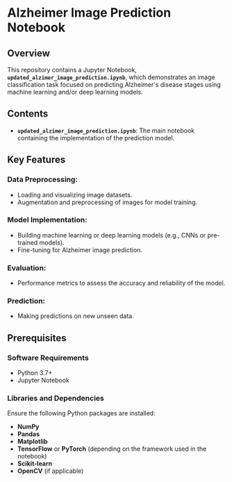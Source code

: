 
# Alzheimer Image Prediction Notebook

## Overview
This repository contains a Jupyter Notebook, **`updated_alzimer_image_prediction.ipynb`**, which demonstrates an image classification task focused on predicting Alzheimer's disease stages using machine learning and/or deep learning models.

## Contents
- **`updated_alzimer_image_prediction.ipynb`**: The main notebook containing the implementation of the prediction model.

## Key Features

### Data Preprocessing:
- Loading and visualizing image datasets.
- Augmentation and preprocessing of images for model training.

### Model Implementation:
- Building machine learning or deep learning models (e.g., CNNs or pre-trained models).
- Fine-tuning for Alzheimer image prediction.

### Evaluation:
- Performance metrics to assess the accuracy and reliability of the model.

### Prediction:
- Making predictions on new unseen data.

## Prerequisites

### Software Requirements
- Python 3.7+
- Jupyter Notebook

### Libraries and Dependencies
Ensure the following Python packages are installed:
- **NumPy**
- **Pandas**
- **Matplotlib**
- **TensorFlow** or **PyTorch** (depending on the framework used in the notebook)
- **Scikit-learn**
- **OpenCV** (if applicable)
